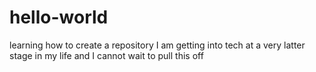 # hello-world
learning how to create a repository
I am getting into tech at a very latter stage in my life and I cannot wait to pull this off
